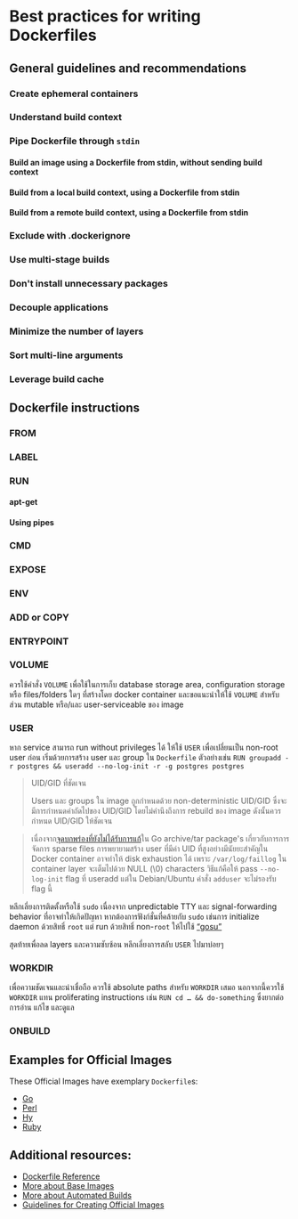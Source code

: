 # Best practices for writing Dockerfiles

<!-- TODO -->

## General guidelines and recommendations

### Create ephemeral containers

<!-- TODO -->

### Understand build context

<!-- TODO -->

### Pipe Dockerfile through `stdin`

<!-- TODO -->


#### Build an image using a Dockerfile from stdin, without sending build context

<!-- TODO -->

#### Build from a local build context, using a Dockerfile from stdin

<!-- TODO -->

#### Build from a remote build context, using a Dockerfile from stdin

<!-- TODO -->

### Exclude with .dockerignore

<!-- TODO -->

### Use multi-stage builds

<!-- TODO -->

### Don't install unnecessary packages

<!-- TODO -->

### Decouple applications

<!-- TODO -->

### Minimize the number of layers

<!-- TODO -->

### Sort multi-line arguments

<!-- TODO -->

### Leverage build cache

<!-- TODO -->

## Dockerfile instructions

<!-- TODO -->

### FROM

<!-- TODO -->

### LABEL

<!-- TODO -->

### RUN

<!-- TODO -->

#### apt-get

<!-- TODO -->

#### Using pipes

<!-- TODO -->

### CMD

<!-- TODO -->

### EXPOSE

<!-- TODO -->

### ENV

<!-- TODO -->


### ADD or COPY

<!-- TODO -->

### ENTRYPOINT

<!-- TODO -->

### VOLUME

ควรใช้คำสั่ง `VOLUME` เพื่อใช้ในการเก็บ database storage area, configuration storage หรือ files/folders ใดๆ ที่สร้างโดย docker container และขอแนะนำให้ใช้ `VOLUME` สำหรับส่วน mutable หรือ/และ user-serviceable ของ image

### USER

หาก service สามารถ run without privileges ได้ ให้ใช้ `USER` เพื่อเปลี่ยนเป็น non-root user ก่อน เริ่มด้วยการสร้าง user และ group ใน `Dockerfile` ตัวอย่างเช่น `RUN groupadd -r postgres && useradd --no-log-init -r -g postgres postgres`

> UID/GID ที่ชัดเจน
>
> Users และ groups ใน image ถูกกำหนดด้วย non-deterministic UID/GID ซึ่งจะมีการกำหนดค่าถัดไปของ UID/GID โดยไม่คำนึงถึงการ 
> rebuild ของ image ดังนั้นควรกำหนด UID/GID ให้ชัดเจน

> เนื่องจาก[จุดบกพร่องที่ยังไม่ได้รับการแก้](https://github.com/golang/go/issues/13548)ใน Go archive/tar package's 
> เกี่ยวกับการการจัดการ sparse files การพยายามสร้าง user ที่มีค่า UID ที่สูงอย่างมีนัยยะสำคัญใน Docker container 
> อาจทำให้ disk exhaustion ได้ เพราะ `/var/log/faillog` ใน container layer จะเต็มไปด้วย NULL (\0) characters 
> วิธีแก้คือให้ pass `--no-log-init` flag ที่ useradd แต่ใน Debian/Ubuntu คำสั่ง `adduser` จะไม่รองรับ flag นี้

หลีกเลี่ยงการติดตั้งหรือใช้ `sudo` เนื่องจาก unpredictable TTY และ signal-forwarding behavior ที่อาจทำให้เกิดปัญหา หากต้องการฟังก์ชั่นที่คล้ายกับ `sudo` เช่นการ initialize daemon ด้วยสิทธิ์ `root` แต่ run ด้วยสิทธิ์ non-`root` ให้ไปใช้ [“gosu”](https://github.com/tianon/gosu)

สุดท้ายเพื่อลด layers และความซับซ้อน หลีกเลี่ยงการสลับ `USER` ไปมาบ่อยๆ

### WORKDIR

เพื่อความชัดเจนและน่าเชื่อถือ ควรใช้ absolute paths สำหรับ `WORKDIR` เสมอ นอกจากนี้ควรใช้ `WORKDIR` แทน proliferating instructions เช่น `RUN cd … && do-something` ซึ่งยากต่อการอ่าน แก้ไข และดูแล

### ONBUILD

<!-- TODO -->

## Examples for Official Images

These Official Images have exemplary `Dockerfile`s:

* [Go](https://hub.docker.com/_/golang/)
* [Perl](https://hub.docker.com/_/perl/)
* [Hy](https://hub.docker.com/_/hylang/)
* [Ruby](https://hub.docker.com/_/ruby/)

## Additional resources:

* [Dockerfile Reference](https://docs.docker.com/engine/reference/builder/)
* [More about Base Images](https://docs.docker.com/develop/develop-images/baseimages/)
* [More about Automated Builds](https://docs.docker.com/docker-hub/builds/)
* [Guidelines for Creating Official Images](https://docs.docker.com/docker-hub/official_images/)
